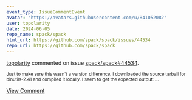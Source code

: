 ```yaml
---
event_type: IssueCommentEvent
avatar: "https://avatars.githubusercontent.com/u/84105208?"
user: topolarity
date: 2024-06-05
repo_name: spack/spack
html_url: https://github.com/spack/spack/issues/44534
repo_url: https://github.com/spack/spack
---
```


<a href='https://github.com/topolarity' target='_blank'>topolarity</a> commented on issue <a href='https://github.com/spack/spack/issues/44534' target='_blank'>spack/spack#44534</a>.

<small>Just to make sure this wasn't a version difference, I downloaded the source tarball for binutils-2.41 and compiled it locally. I seem to get the expected output:...</small>

<a href='https://github.com/spack/spack/issues/44534' target='_blank'>View Comment</a>